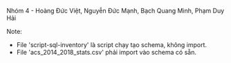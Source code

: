 Nhóm 4 - Hoàng Đức Việt, Nguyễn Đức Mạnh, Bạch Quang Minh, Phạm Duy Hải

Note: 
- File 'script-sql-inventory' là script chạy tạo schema, không import.
- File 'acs_2014_2018_stats.csv' phải import vào schema có sẵn.
